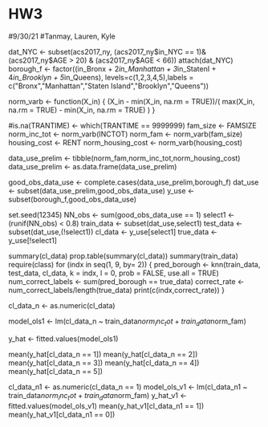 # HW3
#9/30/21
#Tanmay, Lauren, Kyle

dat_NYC <- subset(acs2017_ny, (acs2017_ny$in_NYC == 1)&(acs2017_ny$AGE > 20) & (acs2017_ny$AGE < 66))
attach(dat_NYC)
borough_f <- factor((in_Bronx + 2*in_Manhattan + 3*in_StatenI + 4*in_Brooklyn + 5*in_Queens), levels=c(1,2,3,4,5),labels = c("Bronx","Manhattan","Staten Island","Brooklyn","Queens"))

norm_varb <- function(X_in) {
  (X_in - min(X_in, na.rm = TRUE))/( max(X_in, na.rm = TRUE) - min(X_in, na.rm = TRUE) )
}

#is.na(TRANTIME) <- which(TRANTIME == 9999999)
fam_size <- FAMSIZE
norm_inc_tot <- norm_varb(INCTOT)
norm_fam <- norm_varb(fam_size)
housing_cost <- RENT
norm_housing_cost <- norm_varb(housing_cost)

data_use_prelim <- tibble(norm_fam,norm_inc_tot,norm_housing_cost)
data_use_prelim <- as.data.frame(data_use_prelim)

good_obs_data_use <- complete.cases(data_use_prelim,borough_f)
dat_use <- subset(data_use_prelim,good_obs_data_use)
y_use <- subset(borough_f,good_obs_data_use)

set.seed(12345)
NN_obs <- sum(good_obs_data_use == 1)
select1 <- (runif(NN_obs) < 0.8)
train_data <- subset(dat_use,select1)
test_data <- subset(dat_use,(!select1))
cl_data <- y_use[select1]
true_data <- y_use[!select1]


summary(cl_data)
prop.table(summary(cl_data))
summary(train_data)
require(class)
for (indx in seq(1, 9, by= 2)) {
pred_borough <- knn(train_data, test_data, cl_data, k = indx, l = 0, prob = FALSE, use.all = TRUE)
num_correct_labels <- sum(pred_borough == true_data)
  correct_rate <- num_correct_labels/length(true_data)
  print(c(indx,correct_rate))
}


cl_data_n <- as.numeric(cl_data)

model_ols1 <- lm(cl_data_n ~ train_data$norm_inc_tot + train_data$norm_fam)

y_hat <- fitted.values(model_ols1)

mean(y_hat[cl_data_n == 1])
mean(y_hat[cl_data_n == 2])
mean(y_hat[cl_data_n == 3])
mean(y_hat[cl_data_n == 4])
mean(y_hat[cl_data_n == 5])

cl_data_n1 <- as.numeric(cl_data_n == 1)
model_ols_v1 <- lm(cl_data_n1 ~ train_data$norm_inc_tot + train_data$norm_fam)
y_hat_v1 <- fitted.values(model_ols_v1)
mean(y_hat_v1[cl_data_n1 == 1])
mean(y_hat_v1[cl_data_n1 == 0])
